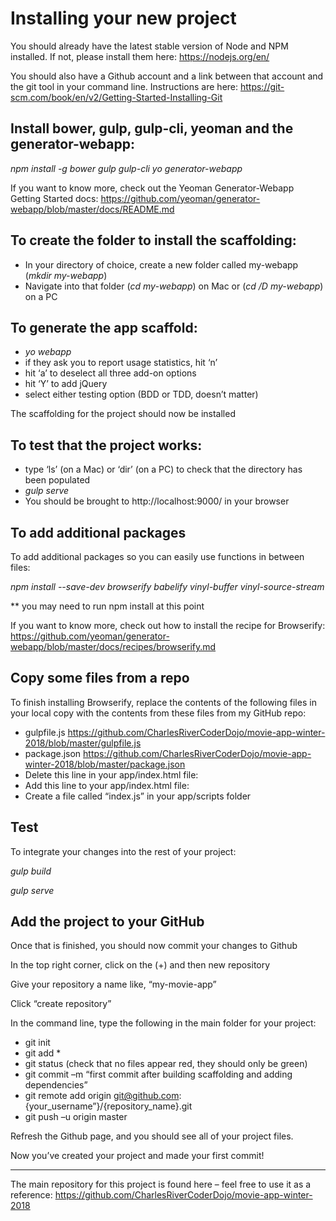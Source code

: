# Installing your new project

You should already have the latest stable version of Node and NPM installed.
If not, please install them here: <https://nodejs.org/en/>


You should also have a Github account and a link between that account and the
git tool in your command line. Instructions are here:   <https://git-scm.com/book/en/v2/Getting-Started-Installing-Git>


## Install bower, gulp, gulp-cli, yeoman and the generator-webapp:

_npm install -g bower gulp gulp-cli yo generator-webapp_

If you want to know more, check out the Yeoman Generator-Webapp Getting Started
docs: <https://github.com/yeoman/generator-webapp/blob/master/docs/README.md>


## To create the folder to install the scaffolding:

*  In your directory of choice, create a new folder called my-webapp (_mkdir my-webapp_)
*  Navigate into that folder (_cd my-webapp_) on Mac or (_cd /D my-webapp_) on a PC


## To generate the app scaffold:

*  _yo webapp_
*  if they ask you to report usage statistics, hit ‘n’
*  hit ‘a’ to deselect all three add-on options
*  hit ‘Y’ to add jQuery
*  select either testing option (BDD or TDD, doesn’t matter)

The scaffolding for the project should now be installed


## To test that the project works:

*  type ‘ls’ (on a Mac) or ‘dir’ (on a PC) to check that the directory has been
populated
*  _gulp serve_
*  You should be brought to http://localhost:9000/ in your browser


## To add additional packages

To add additional packages so you can easily use functions in between files:

_npm install --save-dev browserify babelify vinyl-buffer vinyl-source-stream_

** you may need to run npm install at this point

If you want to know more, check out how to install the recipe for Browserify: <https://github.com/yeoman/generator-webapp/blob/master/docs/recipes/browserify.md>


## Copy some files from a repo

To finish installing Browserify, replace the contents of the following files in
your local copy with the contents from these files from my GitHub repo:

*  gulpfile.js <https://github.com/CharlesRiverCoderDojo/movie-app-winter-2018/blob/master/gulpfile.js>
*  package.json <https://github.com/CharlesRiverCoderDojo/movie-app-winter-2018/blob/master/package.json>
*  Delete this line in your app/index.html file:<script src=”scripts/main.js”></script>
*  Add this line to your app/index.html file:<script src=”scripts/bundle.js”></script>
*  Create a file called “index.js” in your app/scripts folder


## Test

To integrate your changes into the rest of your project:

_gulp build_

_gulp serve_


## Add the project to your GitHub

Once that is finished, you should now commit your changes to Github

In the top right corner, click on the (+) and then new repository

Give your repository a name like, “my-movie-app”

Click “create repository”

In the command line, type the following in the main folder for your project:

*  git init
*  git add *
*  git status (check that no files appear red, they should only be green)
*  git commit –m “first commit after building scaffolding and adding dependencies”
*  git remote add origin git@github.com:{your_username”}/{repository_name}.git
*  git push –u origin master

Refresh the Github page, and you should see all of your project files.

Now you’ve created your project and made your first commit!

---

The main repository for this project is found here – feel free to use it as a reference:
<https://github.com/CharlesRiverCoderDojo/movie-app-winter-2018>
